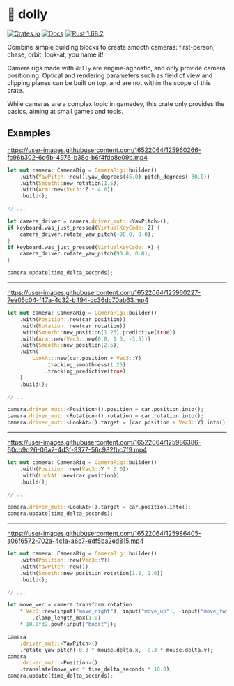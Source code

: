 # 🎥 dolly

[![Crates.io](https://img.shields.io/crates/v/dolly.svg)](https://crates.io/crates/dolly)
[![Docs](https://docs.rs/dolly/badge.svg)](https://docs.rs/dolly)
[![Rust 1.68.2](https://img.shields.io/badge/Rust-1.68.2-blue?logo=rust)](https://github.com/rust-lang/rust/blob/master/RELEASES.md#version-1682-2023-03-28)

Combine simple building blocks to create smooth cameras: first-person, chase, orbit, look-at, you name it!

Camera rigs made with `dolly` are engine-agnostic, and only provide camera positioning. Optical and rendering parameters such as field of view and clipping planes can be built on top, and are not within the scope of this crate.

While cameras are a complex topic in gamedev, this crate only provides the basics, aiming at small games and tools.

## Examples

<https://user-images.githubusercontent.com/16522064/125960266-fc96b302-6d6b-4976-b38c-b6f4fdb8e09b.mp4>

```rust
let mut camera: CameraRig = CameraRig::builder()
    .with(YawPitch::new().yaw_degrees(45.0).pitch_degrees(-30.0))
    .with(Smooth::new_rotation(1.5))
    .with(Arm::new(Vec3::Z * 4.0))
    .build();

// ...

let camera_driver = camera.driver_mut::<YawPitch>();
if keyboard.was_just_pressed(VirtualKeyCode::Z) {
    camera_driver.rotate_yaw_pitch(-90.0, 0.0);
}
if keyboard.was_just_pressed(VirtualKeyCode::X) {
    camera_driver.rotate_yaw_pitch(90.0, 0.0);
}

camera.update(time_delta_seconds);
```

---

<https://user-images.githubusercontent.com/16522064/125960227-7ee05c04-f47a-4c32-b494-cc36dc70ab63.mp4>

```rust
let mut camera: CameraRig = CameraRig::builder()
    .with(Position::new(car.position))
    .with(Rotation::new(car.rotation))
    .with(Smooth::new_position(1.25).predictive(true))
    .with(Arm::new(Vec3::new(0.0, 1.5, -3.5)))
    .with(Smooth::new_position(2.5))
    .with(
        LookAt::new(car.position + Vec3::Y)
            .tracking_smoothness(1.25)
            .tracking_predictive(true),
    )
    .build();

// ...

camera.driver_mut::<Position>().position = car.position.into();
camera.driver_mut::<Rotation>().rotation = car.rotation.into();
camera.driver_mut::<LookAt>().target = (car.position + Vec3::Y).into();
```

---

<https://user-images.githubusercontent.com/16522064/125986386-60cb9d26-06a2-4d3f-9377-56c982fbc7f9.mp4>

```rust
let mut camera: CameraRig = CameraRig::builder()
    .with(Position::new(Vec3::Y * 3.0))
    .with(LookAt::new(car.position))
    .build();

// ...

camera.driver_mut::<LookAt>().target = car.position.into();
camera.update(time_delta_seconds);
```

---

<https://user-images.githubusercontent.com/16522064/125986405-a06f6572-702a-4c1a-a6c7-edf5ba2ed815.mp4>

```rust
let mut camera: CameraRig = CameraRig::builder()
    .with(Position::new(Vec3::Y))
    .with(YawPitch::new())
    .with(Smooth::new_position_rotation(1.0, 1.0))
    .build();

// ...

let move_vec = camera.transform.rotation
    * Vec3::new(input["move_right"], input["move_up"], -input["move_fwd"])
        .clamp_length_max(1.0)
    * 10.0f32.powf(input["boost"]);

camera
    .driver_mut::<YawPitch>()
    .rotate_yaw_pitch(-0.3 * mouse.delta.x, -0.3 * mouse.delta.y);
camera
    .driver_mut::<Position>()
    .translate(move_vec * time_delta_seconds * 10.0);
camera.update(time_delta_seconds);
```
